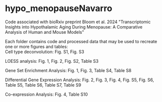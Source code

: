 # hypo_menopauseNavarro
Code associated with bioRxiv preprint Bloom et al. 2024 "Transcriptomic Insights into Hypothalamic Aging During Menopause: A Comparative Analysis of Human and Mouse Models"

Each folder contains code and processed data that may be used to recreate one or more figures and tables:  
  Cell type deconvolution: Fig. S1, Fig. S3
  
  LOESS analysis: Fig. 1, Fig. 2, Fig. S2, Table S3
  
  Gene Set Enrichment Analysis: Fig. 1, Fig. 3, Table S4, Table S8
  
  Differential Gene Expression Analysis: Fig. 2, Fig. 3, Fig. 4, Fig. S5, Fig. S6, Table S5, Table S6, Table S7, Table S9
  
  Co-expression Analysis: Fig. 4, Table S10
